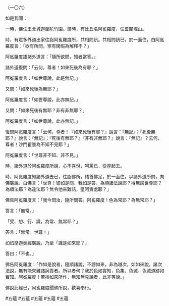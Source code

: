 （一〇六）

如是我聞：

一時，佛住王舍城迦蘭陀竹園。爾時，有比丘名阿㝹羅度，住耆闍崛山。

時，有眾多外道出家往詣阿㝹羅度所，共相問訊。共相問訊已，於一面住，白阿㝹羅度言：「欲有所問，寧有閑暇為解釋不？」

阿㝹羅度語諸外道言：「隨所欲問，知者當答。」

諸外道復問：「云何，尊者！如來死後為有耶？」

阿㝹羅度言：「如世尊說，此是無記。」

又問：「如來死後為無耶？」

阿㝹羅度言：「如世尊說，此亦無記。」

又問：「如來死後有無耶？非有非無耶？」

阿㝹羅度言：「如世尊說，此亦無記。」

復問阿㝹羅度言：「云何，尊者！『如來死後有耶？』說言：『無記』；『死後無耶？』說言：『無記』；『死後有無耶？』『非有非無耶？』說言：『無記』？云何，尊者！沙門瞿曇為不知不見耶？」

阿㝹羅度言：「世尊非不知、非不見。」

時，諸外道於阿㝹羅度所說，心不喜悅，呵罵已，從座起去。

時，阿㝹羅度知諸外道去已，往詣佛所，稽首佛足，於一面住，以諸外道所問，向佛廣說，白佛言：「世尊！彼如是問，我如是答，為順諸法說耶？得無謗世尊耶？為順法耶？為違法耶？無令他來難詰，墮呵責處耶？」

佛告阿㝹羅度言：「我今問汝，隨所問答。阿㝹羅度！色為常耶？為無常耶？」

答言：「無常。」

「受、想、行、識，為常、無常耶？」

答言：「無常。世尊！」

如焰摩迦契經廣說，乃至「識是如來耶？」

答曰：「不也。」

佛告阿㝹羅度：「作如是說者，隨順諸說，不謗如來，非為越次，如如來說，諸次法說，無有能來難詰訶責者。所以者何？我於色如實知，色集、色滅、色滅道跡如實知。阿㝹羅度！若捨如來所作，無知無見說者，此非等說。」

佛說此經已，阿㝹羅度聞佛所說，歡喜奉行。





#五蘊
#五蘊
#五蘊
#五蘊
#五蘊
